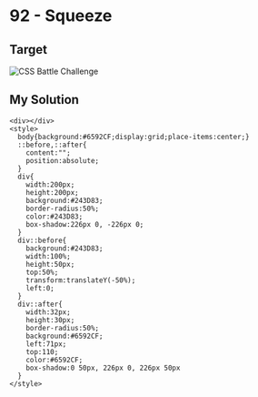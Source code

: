 # 92 - Squeeze

## Target

![CSS Battle Challenge](https://cssbattle.dev/targets/92.png)

## My Solution

```
<div></div>
<style>
  body{background:#6592CF;display:grid;place-items:center;}
  ::before,::after{
    content:"";
    position:absolute;
  }
  div{
    width:200px;
    height:200px;
    background:#243D83;
    border-radius:50%;
    color:#243D83;
    box-shadow:226px 0, -226px 0;
  }
  div::before{
    background:#243D83;
    width:100%;
    height:50px;
    top:50%;
    transform:translateY(-50%);
    left:0;
  }
  div::after{
    width:32px;
    height:30px;
    border-radius:50%;
    background:#6592CF;
    left:71px;
    top:110;
    color:#6592CF;
    box-shadow:0 50px, 226px 0, 226px 50px
  }
</style>
```
